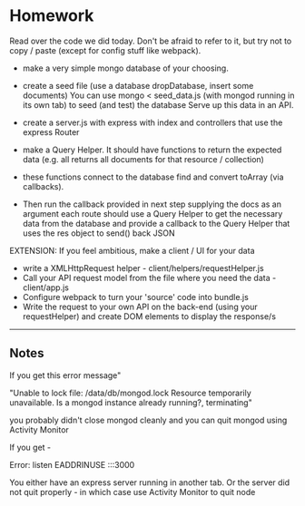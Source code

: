 # Homework

Read over the code we did today. Don't be afraid to refer to it, but try not to copy / paste (except for config stuff like webpack).

- make a very simple mongo database of your choosing.

- create a seed file (use a database dropDatabase, insert some documents)
You can use mongo < seed_data.js (with mongod running in its own tab) to seed (and test) the database
Serve up this data in an API.

- create a server.js with express with index and <your resource> controllers that use the express Router
- make a Query Helper. It should have functions to return the expected data (e.g. all returns all documents for that resource / collection)
- these functions connect to the database find and convert toArray (via callbacks).
- Then run the callback provided in next step supplying the docs as an argument each route should use a Query Helper to get the necessary data from the database and provide a callback to the Query Helper that uses the res object to send() back JSON

EXTENSION: If you feel ambitious, make a client / UI for your data

- write a XMLHttpRequest helper - client/helpers/requestHelper.js
- Call your API request model from the file where you need the data - client/app.js
- Configure webpack to turn your 'source' code into bundle.js
- Write the request to your own API on the back-end (using your requestHelper) and create DOM elements to display the response/s

---
## Notes

If you get this error message"

"Unable to lock file: /data/db/mongod.lock Resource temporarily unavailable. Is a mongod instance already running?, terminating"

you probably didn't close mongod cleanly and you can quit mongod using Activity Monitor

If you get -

Error: listen EADDRINUSE :::3000

You either have an express server running in another tab. Or the server did not quit properly - in which case use Activity Monitor to quit node
